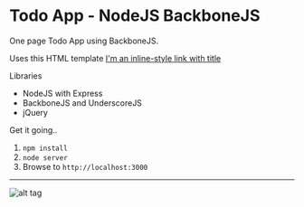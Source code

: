 # Todo App - NodeJS BackboneJS

One page Todo App using BackboneJS.

Uses this HTML template
[I'm an inline-style link with title](https://github.com/kurtisdunn/Todo-App-HTML5-Template "Todo App HTML5 Template")

Libraries
- NodeJS with Express
- BackboneJS and UnderscoreJS
- jQuery


Get it going..

1. `npm install`
2. `node server`
3. Browse to `http://localhost:3000`

---
![alt tag](http://uxconsulting.com.au/assets/img/todo.png)